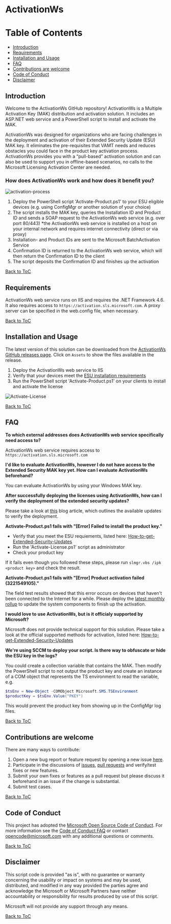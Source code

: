# ActivationWs

# Table of Contents
<!-- toc -->
- [Introduction](#introduction)
- [Requirements](#requirements)
- [Installation and Usage](#installation-and-usage)
- [FAQ](#faq)
- [Contributions are welcome](#contributions-are-welcome)
- [Code of Conduct](#code-of-conduct)
- [Disclaimer](#disclaimer)

## Introduction

Welcome to the ActivationWs GitHub repository! ActivationWs is a Multiple Activation Key (MAK) distribution and activation solution. It includes an ASP.NET web service and a PowerShell script to install and activate the MAK. 

ActivationWs was designed for organizations who are facing challenges in the deployment and activation of their Extended Security Update (ESU) MAK key. It eliminates the pre-requisites that VAMT needs and reduces obstacles you could face in the product key activation process. ActivationWs provides you with a “pull-based” activation solution and can also be used to support you in offline-based scenarios, no calls to the Microsoft Licensing Activation Center are needed.

### How does ActivationWs work and how does it benefit you?

![activation-process](https://github.com/dadorner-msft/ActivationWs/blob/master/doc/images/activation-process.gif) 
 
1. Deploy the PowerShell script 'Activate-Product.ps1' to your ESU eligible devices (e.g. using ConfigMgr or another solution of your choice)
2. The script installs the MAK key, queries the Installation ID and Product ID and sends a SOAP request to the ActivationWs web service (e.g. over port 80/443)
*the ActivationWs web service is installed on a host on your internal network and requires internet connectivity (direct or via proxy)
3. Installation- and Product IDs are sent to the Microsoft BatchActivation Service
4. Confirmation ID is returned to the ActivationWs web service, which will then return the Confirmation ID to the client
5. The script deposits the Confirmation ID and finishes up the activation

[Back to ToC](#table-of-contents)

## Requirements
ActivationWs web service runs on IIS and requires the .NET Framework 4.6. It also requires access to `https://activation.sls.microsoft.com`. A proxy server can be specified in the web.config file, when necessary.

[Back to ToC](#table-of-contents)

## Installation and Usage

The latest version of this solution can be downloaded from the [ActivationWs GitHub releases page](https://github.com/dadorner-msft/ActivationWs/releases). Click on `Assets` to show the files available in the release.

1. Deploy the ActivationWs web service to IIS
2. Verify that your devices meet the [ESU installation requirements](https://techcommunity.microsoft.com/t5/Windows-IT-Pro-Blog/How-to-get-Extended-Security-Updates-for-eligible-Windows/ba-p/917807)
3. Run the PowerShell script 'Activate-Product.ps1' on your clients to install and activate the license

![Activate-License](https://github.com/dadorner-msft/activationws/blob/master/doc/images/Activate-License-v0.15.2.gif)

[Back to ToC](#table-of-contents)

## FAQ

**To which external addresses does ActivationWs web service specifically need access to?**

ActivationWs web service requires access to `https://activation.sls.microsoft.com`

**I'd like to evaluate ActivationWs, however I do not have access to the Extended Security MAK key yet. How can I evaluate ActivationWs beforehand?**

You can evaluate ActivationWs by using your Windows MAK key.

**After successfully deploying the licenses using ActivationWs, how can I verify the deployment of the extended security updates?**

Please take a look at [this](https://techcommunity.microsoft.com/t5/Windows-IT-Pro-Blog/How-to-get-Extended-Security-Updates-for-eligible-Windows/ba-p/917807) blog article, which outlines the available updates to verify the deployment.

**Activate-Product.ps1 fails with "[Error] Failed to install the product key."**

- Verify that you meet the ESU requiements, listed here: [How-to-get-Extended-Security-Updates](https://techcommunity.microsoft.com/t5/Windows-IT-Pro-Blog/How-to-get-Extended-Security-Updates-for-eligible-Windows/ba-p/917807)
- Run the 'Activate-License.ps1' script as administrator
- Check your product key

If it fails even though you followed these steps, please run `slmgr.vbs /ipk <product key>` and check the result.

**Activate-Product.ps1 fails with "[Error] Product activation failed (3221549105)."**

The field test results showed that this error occurs on devices that haven't been connected to the Internet for a while. Please deploy the [latest monthly rollup](https://www.catalog.update.microsoft.com/Search.aspx?q=2019-12%20Security%20Monthly%20Quality%20Rollup) to update the system components to finish up the activation.

**I would love to use ActivationWs, but is it officialy supported by Microsoft?**

Microsoft does not provide technical support for this solution. Please take a look at the official supported methods for activation, listed here: [How-to-get-Extended-Security-Updates](https://techcommunity.microsoft.com/t5/Windows-IT-Pro-Blog/How-to-get-Extended-Security-Updates-for-eligible-Windows/ba-p/917807)

**We're using SCCM to deploy your script. Is there way to obfuscate or hide the ESU key in the logs?**

You could create a collection variable that contains the MAK. Then modify the PowerShell script to not output the product key and create an instance of a COM object that represents the TS environment to read the variable, e.g.

```powershell
$tsEnv = New-Object -COMObject Microsoft.SMS.TSEnvironment
$productKey = $tsEnv.Value("PKEY")
```
This would prevent the product key from showing up in the ConfigMgr log files.

[Back to ToC](#table-of-contents)

## Contributions are welcome

There are many ways to contribute:

1. Open a new bug report or feature request by opening a new issue [here](https://github.com/dadorner-msft/ActivationWs/issues/new/choose).
2. Participate in the discussions of [issues](https://github.com/dadorner-msft/ActivationWs/issues), [pull requests](https://github.com/dadorner-msft/ActivationWs/pulls) and verify/test fixes or new features.
3. Submit your own fixes or features as a pull request but please discuss it beforehand in an issue if the change is substantial.
4. Submit test cases.

[Back to ToC](#table-of-contents)

## Code of Conduct

This project has adopted the [Microsoft Open Source Code of Conduct][conduct-code]. For more information see the [Code of Conduct FAQ][conduct-FAQ] or contact [opencode@microsoft.com][conduct-email] with any additional questions or comments.

[conduct-code]: https://opensource.microsoft.com/codeofconduct/ 
[conduct-FAQ]: https://opensource.microsoft.com/codeofconduct/faq/
[conduct-email]: mailto:opencode@microsoft.com

[Back to ToC](#table-of-contents)

## Disclaimer

This script code is provided "as is", with no guarantee or warranty concerning the usability or impact on systems and may be used, distributed, and modified in any way provided the parties agree and acknowledge the Microsoft or Microsoft Partners have neither accountability or responsibility for results produced by use of this script.

Microsoft will not provide any support through any means.

[Back to ToC](#table-of-contents)

